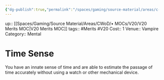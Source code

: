 ```yaml
---
{"dg-publish":true,"permalink":"/spaces/gaming/source-material/areas/c-wo-d/genre/vampire/v20/merits-and-flaws/time-sense/","dgHomeLink":true,"dgPassFrontmatter":true}
---
```


up:: [[Spaces/Gaming/Source Material/Areas/CWoD/• MOCs/V20/V20 Merits MOC|V20 Merits MOC]]
tags:: #Merits #V20 
Cost:: 1
Venue:: Vampire
Category:: Mental
# Time Sense
You have an innate sense of time and are able to estimate
the passage of time accurately without using a
watch or other mechanical device.